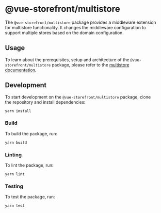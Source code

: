 # @vue-storefront/multistore

The `@vue-storefront/multistore` package provides a middleware extension for multistore functionality. It changes the middleware configuration to support multiple stores based on the domain configuration.

## Usage

To learn about the prerequisites, setup and architecture of the `@vue-storefront/multistore` package, please refer to the [multistore documentation](https://docs.vuestorefront.io/middleware/multistore).

## Development

To start development on the `@vue-storefront/multistore` package, clone the repository and install dependencies:

```shell
yarn install
```

### Build

To build the package, run:

```shell
yarn build
```

### Linting

To lint the package, run:

```shell
yarn lint
```

### Testing

To test the package, run:

```shell
yarn test
```
